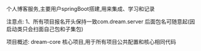 个人博客服务,主要用户springBoot搭建,用来集成、学习和记录

注意点:
1、所有项目报名开头保持一致com.dream.server 后面包名可随意起(因启动类只会扫面自己包和子集包)

项目概述:
dream-core
核心项目,用于所有项目公共配置和核心相同代码
